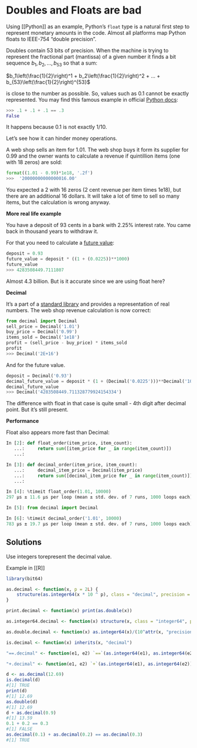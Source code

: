 # Doubles and Floats are bad

Using [[Python]] as an example, Python’s `float` type is a natural first step to represent monetary amounts in the code. Almost all platforms map Python floats to IEEE-754 “double precision”.

Doubles contain 53 bits of precision. When the machine is trying to represent the fractional part (mantissa) of a given number it finds a bit sequence $b_1, b_2, ..., b_{53}$ so that a sum:

$b_1\left(\frac{1}{2}\right)^1 + b_2\left(\frac{1}{2}\right)^2 + ... + b_{53}\left(\frac{1}{2}\right)^{53}$

is close to the number as possible. So, values such as 0.1 cannot be exactly represented. You may find this famous example in official [Python docs](https://docs.python.org/3/tutorial/floatingpoint.html):

```python
>>> .1 + .1 + .1 == .3
False
```

It happens because 0.1 is not exactly 1/10.

Let’s see how it can hinder money operations.

A web shop sells an item for $1.01$. The web shop buys it form its supplier for $0.99$ and the owner wants to calculate a revenue if quintillion items (one with 18 zeros) are sold:

```python
format((1.01 - 0.99)*1e18, '.2f')
>>>  '20000000000000016.00'
```

You expected a 2 with 16 zeros (2 cent revenue per item times 1e18), but there are an additional 16 dollars. It will take a lot of time to sell so many items, but the calculation is wrong anyway.

**More real life example**

You have a deposit of 93 cents in a bank with 2.25% interest rate. You came back in thousand years to withdraw it.

For that you need to calculate a [future value](https://www.investopedia.com/terms/f/futurevalue.asp):

```python
deposit = 0.93
future_value = deposit * ((1 + (0.0225))**1000)
future_value
>>> 4283508449.7111807
```

Almost 4.3 billion. But is it accurate since we are using float here?

**Decimal**

It’s a part of a [standard library](https://docs.python.org/3/library/decimal.html) and provides a representation of real numbers. The web shop revenue calculation is now correct:

```python
from decimal import Decimal
sell_price = Decimal('1.01')
buy_price = Decimal('0.99')
items_sold = Decimal('1e18')
profit = (sell_price - buy_price) * items_sold
profit
>>> Decimal('2E+16')
```

And for the future value.

```python
deposit = Decimal('0.93')
decimal_future_value = deposit * (1 + (Decimal('0.0225')))**Decimal('1000')
decimal_future_value
>>> Decimal('4283508449.711328779924154334')
```

The difference with float in that case is quite small - 4th digit after decimal point. But it’s still present.

**Performance**

Float also appears more fast than Decimal:

```python
In [2]: def float_order(item_price, item_count):
   ...:     return sum([item_price for _ in range(item_count)])
   ...:

In [3]: def decimal_order(item_price, item_count):
   ...:     decimal_item_price = Decimal(item_price)
   ...:     return sum([decimal_item_price for _ in range(item_count)])
   ...:

In [4]: %timeit float_order(1.01, 10000)
297 µs ± 11.6 µs per loop (mean ± std. dev. of 7 runs, 1000 loops each)

In [5]: from decimal import Decimal

In [6]: %timeit decimal_order('1.01', 10000)
783 µs ± 19.7 µs per loop (mean ± std. dev. of 7 runs, 1000 loops each)
```

## Solutions

Use integers torepresent the decimal value.

Example in [[R]]
```r
library(bit64)

as.decimal <- function(x, p = 2L) {
	structure(as.integer64(x * 10 ^ p), class = "decimal", precision = p)
} 

print.decimal <- function(x) print(as.double(x))

as.integer64.decimal <- function(x) structure(x, class = "integer64", precision = NULL) # this should not be exported

as.double.decimal <- function(x) as.integer64(x)/(10^attr(x, "precision"))

is.decimal <- function(x) inherits(x, "decimal")

"==.decimal" <- function(e1, e2) `==`(as.integer64(e1), as.integer64(e2))

"+.decimal" <- function(e1, e2) `+`(as.integer64(e1), as.integer64(e2))

d <- as.decimal(12.69)
is.decimal(d)
#[1] TRUE
print(d)
#[1] 12.69
as.double(d)
#[1] 12.69
d + as.decimal(0.9)
#[1] 13.59
0.1 + 0.2 == 0.3
#[1] FALSE
as.decimal(0.1) + as.decimal(0.2) == as.decimal(0.3)
#[1] TRUE
```